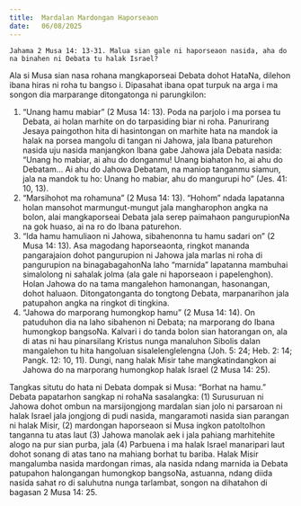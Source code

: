 ```yaml
---
title:  Mardalan Mardongan Haporseaon
date:   06/08/2025
---
```


`Jahama 2 Musa 14: 13-31. Malua sian gale ni haporseaon nasida, aha do na binahen ni Debata tu halak Israel?`

Ala si Musa sian nasa rohana mangkaporseai Debata dohot HataNa, dilehon ibana hiras ni roha tu bangso i. Dipasahat ibana opat turpuk na arga i ma songon dia marparange ditongatonga ni parungkilon:

1. “Unang hamu mabiar” (2 Musa 14: 13). Poda na parjolo i ma porsea tu Debata, ai holan marhite on do tarpasiding biar ni roha. Panurirang Jesaya paingothon hita di hasintongan on marhite hata na mandok ia halak na porsea mangolu di tangan ni Jahowa, jala Ibana paturehon nasida uju nasida manjangkon Ibana gabe Jahowa jala Debata nasida: “Unang ho mabiar, ai ahu do donganmu! Unang biahaton ho, ai ahu do Debatam... Ai ahu do Jahowa Debatam, na maniop tanganmu siamun, jala na mandok tu ho: Unang ho mabiar, ahu do mangurupi ho” (Jes. 41: 10, 13).
2. “Marsihohot ma rohamuna” (2 Musa 14: 13). “Hohom” ndada lapatanna holan mansohot marmungut-mungut jala mangharophon angka na bolon, alai mangkaporseai Debata jala serep paimahaon pangurupionNa na gok huaso, ai na ro do Ibana paturehon.
3. “Ida hamu hamuliaon ni Jahowa, sibahenonna tu hamu sadari on” (2 Musa 14: 13). Asa magodang haporseaonta, ringkot mananda pangarajaion dohot pangurupion ni Jahowa jala marlas ni roha di pangurupion na binagabagahonNa laho “marnida” lapatanna mambuhai simalolong ni sahalak jolma (ala gale ni haporseaon i papelenghon). Holan Jahowa do na tama mangalehon hamonangan, hasonangan, dohot haluaon. Ditongatonganta do tongtong Debata, marpanarihon jala patupahon angka na ringkot di tingkina.
4. “Jahowa do marporang humongkop hamu” (2 Musa 14: 14). On patuduhon dia na laho sibahenon ni Debata; na marporang do Ibana humongkop bangsoNa. Kalvari i do tanda bolon sian hatorangan on, ala di atas ni hau pinarsilang Kristus nunga manaluhon Sibolis dalan mangalehon tu hita hangoluan sisalelenglelengna (Joh. 5: 24; Heb. 2: 14; Pangk. 12: 10, 11). Dungi, nang halak Misir tahe mangkatindangkon ai Jahowa do na marporang humongkop halak Israel (2 Musa 14: 25).

Tangkas situtu do hata ni Debata dompak si Musa: “Borhat na hamu.” Debata papatarhon sangkap ni rohaNa sasalangka: (1) Surusuruan ni Jahowa dohot ombun na marsijongjong mardalan sian jolo ni parsaroan ni halak Israel jala jongjong di pudi nasida, mangaramoti nasida sian parangan ni halak Misir, (2) mardongan haporseaon si Musa ingkon patoltolhon tanganna tu atas laut (3) Jahowa manolak aek i jala pahiang marhitehite alogo na pur sian purba, jala (4) Parbuena i ma halak Israel manaripari laut dohot sonang di atas tano na mahiang borhat tu bariba. Halak Misir mangalumba nasida mardongan rimas, ala nasida ndang marnida ia Debata patupahon halongangan humongkop bangsoNa, astuanna, ndang diida nasida sahat ro di saluhutna nunga tarlambat, songon na dihatahon di bagasan 2 Musa 14: 25.